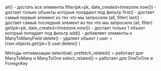 all() - достать все элементы
filter(pk=pk, date_created=timezone.now()) - достает только объекты которые попадают под фильтр
first() - достает самый первый элемент из тех что мы запросили (all, filter)
last() - достает самый последний элемент из тех что мы запросили (all, filter)
get(pk=pk, date_created=timezone.now()) - достает только 1 объект который попадает под фильтр
add() - добавляет элементы к ManyToManyField
delete() - удаляет объект (
    user = User.objects.get(pk=1)
    user.delete()
)

Методы оптимизации select(ов):
prefetch_related() = работает для ManyToMany и ManyToOne
select_related() = работает для OneToOne и ForeignKey